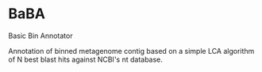 # BaBA
Basic Bin Annotator

Annotation of binned metagenome contig based on a simple LCA algorithm of N best blast hits against NCBI's nt database.
